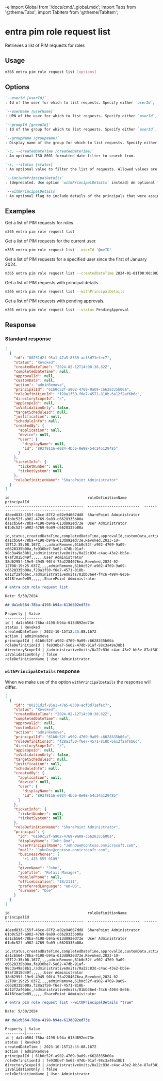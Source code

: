 -e <!-- DISCLAIMER: All secrets, passwords, and sensitive values in this document are examples only and not real credentials. -->
import Global from '/docs/cmd/_global.mdx';
import Tabs from '@theme/Tabs';
import TabItem from '@theme/TabItem';

# entra pim role request list

Retrieves a list of PIM requests for roles

## Usage

```sh
m365 entra pim role request list [options]
```

## Options

```md definition-list
`--userId [userId]`
: Id of the user for which to list requests. Specify either `userId`, `userName`, `groupId` or `groupName`. If not specified, all requests will be listed.

`--userName [userName]`
: UPN of the user for which to list requests. Specify either `userId`, `userName`, `groupId` or `groupName`. If not specified, all requests will be listed.

`--groupId [groupId]`
: Id of the group for which to list requests. Specify either `userId`, `userName`, `groupId` or `groupName`. If not specified, all requests will be listed.

`--groupName [groupName]`
: Display name of the group for which to list requests. Specify either `userId`, `userName`, `groupId` or `groupName`. If not specified, all requests will be listed.

`-c, --createdDateTime [createdDateTime]`
: An optional ISO 8601 formatted date filter to search from.

`-s, --status [status]`
: An optional value to filter the list of requests. Allowed values are: `Canceled`, `Denied`, `Failed`, `Granted`, `PendingAdminDecision`, `PendingApproval`, `PendingProvisioning`, `PendingScheduleCreation`, `Provisioned`, `Revoked`, and `ScheduleCreated`.

`--includePrincipalDetails`
: (deprecated. Use option `withPrincipalDetails` instead) An optional flag to include details of the principals that were assigned a role.

`--withPrincipalDetails`
: An optional flag to include details of the principals that were assigned a role.
```

<Global />

## Examples

Get a list of PIM requests for roles.

```sh
m365 entra pim role request list
```

Get a list of PIM requests for the current user.

```sh
m365 entra pim role request list --userId '@meID'
```

Get a list of PIM requests for a specified user since the first of January 2024.

```sh
m365 entra pim role request list --createdDateTime 2024-01-01T00:00:00Z
```

Get a list of PIM requests with principal details.

```sh
m365 entra pim role request list --withPrincipalDetails
```

Get a list of PIM requests with pending approvals.

```sh
m365 entra pim role request list --status PendingApproval
```

## Response

### Standard response

<Tabs>
  <TabItem value="JSON">

  ```json
  [
    {
      "id": "80231d2f-95a1-47a5-8339-acf3d71efec7",
      "status": "Revoked",
      "createdDateTime": "2024-02-12T14:08:38.82Z",
      "completedDateTime": null,
      "approvalId": null,
      "customData": null,
      "action": "adminRemove",
      "principalId": "61b0c52f-a902-4769-9a09-c6628335b00a",
      "roleDefinitionId": "f28a1f50-f6e7-4571-818b-6a12f2af6b6c",
      "directoryScopeId": "/",
      "appScopeId": null,
      "isValidationOnly": false,
      "targetScheduleId": null,
      "justification": null,
      "scheduleInfo": null,
      "createdBy": {
        "application": null,
        "device": null,
        "user": {
          "displayName": null,
          "id": "893f9116-e024-4bc6-8e98-54c245129485"
        }
      },
      "ticketInfo": {
        "ticketNumber": null,
        "ticketSystem": null
      },
      "roleDefinitionName": "SharePoint Administrator"
    }
  ]
  ```

  </TabItem>
  <TabItem value="Text">

  ```text
  id                                    roleDefinitionName        principalId
  ------------------------------------  ------------------------  ------------------------------------
  48eed833-155f-46ce-87f2-e02e94667dd8  SharePoint Administrator  61b0c52f-a902-4769-9a09-c6628335b00a
  da1cb564-78ba-4198-b94a-613d892ed73e  User Administrator        61b0c52f-a902-4769-9a09-c6628335b00a
  ```

  </TabItem>
  <TabItem value="CSV">

  ```csv
  id,status,createdDateTime,completedDateTime,approvalId,customData,action,principalId,roleDefinitionId,directoryScopeId,appScopeId,isValidationOnly,targetScheduleId,justification,scheduleInfo,roleDefinitionName
  da1cb564-78ba-4198-b94a-613d892ed73e,Revoked,2023-10-15T12:35:08.167Z,,,,adminRemove,61b0c52f-a902-4769-9a09-c6628335b00a,fe930be7-5e62-47db-91af-98c3a49a38b1,/administrativeUnits/0a22c83d-c4ac-43e2-bb5e-87af3015d49f,,,,,,User Administrator
  38d6295f-19e9-4945-90f4-75a2284676ea,Revoked,2024-02-12T08:19:25.037Z,,,,adminRemove,61b0c52f-a902-4769-9a09-c6628335b00a,f28a1f50-f6e7-4571-818b-6a12f2af6b6c,/administrativeUnits/81bb36e4-f4c6-4984-8e56-d4f8feae9e09,,,,,,SharePoint Administrator
  ```

  </TabItem>
  <TabItem value="Markdown">

  ```md
  # entra pim role request list

  Date: 5/30/2024

  ## da1cb564-78ba-4198-b94a-613d892ed73e

  Property | Value
  ---------|-------
  id | da1cb564-78ba-4198-b94a-613d892ed73e
  status | Revoked
  createdDateTime | 2023-10-15T12:35:08.167Z
  action | adminRemove
  principalId | 61b0c52f-a902-4769-9a09-c6628335b00a
  roleDefinitionId | fe930be7-5e62-47db-91af-98c3a49a38b1
  directoryScopeId | /administrativeUnits/0a22c83d-c4ac-43e2-bb5e-87af3015d49f
  isValidationOnly | false
  roleDefinitionName | User Administrator
  ```

  </TabItem>
</Tabs>

### `withPrincipalDetails` response

When we make use of the option `withPrincipalDetails` the response will differ. 

<Tabs>
  <TabItem value="JSON">

  ```json
  [
    {
      "id": "80231d2f-95a1-47a5-8339-acf3d71efec7",
      "status": "Revoked",
      "createdDateTime": "2024-02-12T14:08:38.82Z",
      "completedDateTime": null,
      "approvalId": null,
      "customData": null,
      "action": "adminRemove",
      "principalId": "61b0c52f-a902-4769-9a09-c6628335b00a",
      "roleDefinitionId": "f28a1f50-f6e7-4571-818b-6a12f2af6b6c",
      "directoryScopeId": "/",
      "appScopeId": null,
      "isValidationOnly": false,
      "targetScheduleId": null,
      "justification": null,
      "scheduleInfo": null,
      "createdBy": {
        "application": null,
        "device": null,
        "user": {
          "displayName": null,
          "id": "893f9116-e024-4bc6-8e98-54c245129485"
        }
      },
      "ticketInfo": {
        "ticketNumber": null,
        "ticketSystem": null
      },
      "roleDefinitionName": "SharePoint Administrator",
      "principal": {
        "id": "61b0c52f-a902-4769-9a09-c6628335b00a",
        "displayName": "John Doe",
        "userPrincipalName": "JohnDoe@contoso.onmicrosoft.com",
        "mail": "JohnDoe@contoso.onmicrosoft.com",
        "businessPhones": [
          "+1 425 555 0109"
        ],
        "givenName": "John",
        "jobTitle": "Retail Manager",
        "mobilePhone": null,
        "officeLocation": "18/2111",
        "preferredLanguage": "en-US",
        "surname": "Doe"
      }
    }
  ]
  ```

  </TabItem>
  <TabItem value="Text">

  ```text
  id                                    roleDefinitionName        principalId
  ------------------------------------  ------------------------  ------------------------------------
  48eed833-155f-46ce-87f2-e02e94667dd8  SharePoint Administrator  61b0c52f-a902-4769-9a09-c6628335b00a
  da1cb564-78ba-4198-b94a-613d892ed73e  User Administrator        61b0c52f-a902-4769-9a09-c6628335b00a
  ```

  </TabItem>
  <TabItem value="CSV">

  ```csv
  id,status,createdDateTime,completedDateTime,approvalId,customData,action,principalId,roleDefinitionId,directoryScopeId,appScopeId,isValidationOnly,targetScheduleId,justification,scheduleInfo,roleDefinitionName
  da1cb564-78ba-4198-b94a-613d892ed73e,Revoked,2023-10-15T12:35:08.167Z,,,,adminRemove,61b0c52f-a902-4769-9a09-c6628335b00a,fe930be7-5e62-47db-91af-98c3a49a38b1,/administrativeUnits/0a22c83d-c4ac-43e2-bb5e-87af3015d49f,,,,,,User Administrator
  38d6295f-19e9-4945-90f4-75a2284676ea,Revoked,2024-02-12T08:19:25.037Z,,,,adminRemove,61b0c52f-a902-4769-9a09-c6628335b00a,f28a1f50-f6e7-4571-818b-6a12f2af6b6c,/administrativeUnits/81bb36e4-f4c6-4984-8e56-d4f8feae9e09,,,,,,SharePoint Administrator
  ```

  </TabItem>
  <TabItem value="Markdown">

  ```md
  # entra pim role request list --withPrincipalDetails "true"

  Date: 5/30/2024

  ## da1cb564-78ba-4198-b94a-613d892ed73e

  Property | Value
  ---------|-------
  id | da1cb564-78ba-4198-b94a-613d892ed73e
  status | Revoked
  createdDateTime | 2023-10-15T12:35:08.167Z
  action | adminRemove
  principalId | 61b0c52f-a902-4769-9a09-c6628335b00a
  roleDefinitionId | fe930be7-5e62-47db-91af-98c3a49a38b1
  directoryScopeId | /administrativeUnits/0a22c83d-c4ac-43e2-bb5e-87af3015d49f
  isValidationOnly | false
  roleDefinitionName | User Administrator
  ```

  </TabItem>
</Tabs>
